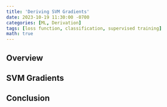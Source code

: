 ```yaml
---
title: 'Deriving SVM Gradients'
date: 2023-10-19 11:30:00 -0700
categories: [ML, Derivation]
tags: [loss function, classification, supervised training]
math: true
---
```

## Overview

## SVM Gradients

## Conclusion